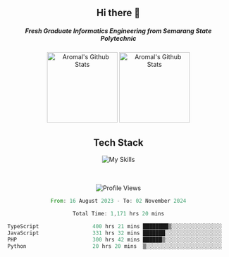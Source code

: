 <div align="center">
  <h2>Hi there 👋</h2>

  <h5>Fresh Graduate Informatics Engineering from Semarang State Polytechnic</h5>

  <img
    height="160"
    alt="Aromal's Github Stats"
    src="https://github-readme-stats.vercel.app/api?username=dafariski77&show_icons=true&theme=tokyonight&count_private=true"
  />
  <img
    alt="Aromal's Github Stats"
    height="160"
    src="https://github-readme-stats.vercel.app/api/top-langs/?username=dafariski77&layout=compact&theme=tokyonight"
  />

  <h2>Tech Stack</h2>
  
![My Skills](https://simpleskill.icons.workers.dev/svg?i=typescript,next.js,react,tailwindcss,shadcnui,reactquery,prisma,socketdotio,zod)

  <br /><br />
  <img src="https://komarev.com/ghpvc/?username=dafariski77&abbreviated=true" alt="Profile Views">
    
  <!--START_SECTION:waka-->

```rust
From: 16 August 2023 - To: 02 November 2024

Total Time: 1,171 hrs 20 mins

TypeScript                 400 hrs 21 mins ████████▒░░░░░░░░░░░░░░░░   33.79 %
JavaScript                 331 hrs 32 mins ███████░░░░░░░░░░░░░░░░░░   27.98 %
PHP                        300 hrs 42 mins ██████▒░░░░░░░░░░░░░░░░░░   25.38 %
Python                     20 hrs 20 mins  ▒░░░░░░░░░░░░░░░░░░░░░░░░   01.72 %
```

<!--END_SECTION:waka-->
</div>
